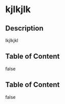 

#  kjlkjlk




## Description
 
lkjlkjkl






## Table of Content
 false





## Table of Content
 false


